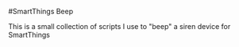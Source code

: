 #SmartThings Beep

This is a small collection of scripts I use to "beep" a siren device for SmartThings
